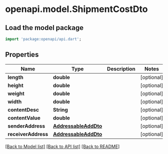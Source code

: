 # openapi.model.ShipmentCostDto

## Load the model package
```dart
import 'package:openapi/api.dart';
```

## Properties
Name | Type | Description | Notes
------------ | ------------- | ------------- | -------------
**length** | **double** |  | [optional] 
**height** | **double** |  | [optional] 
**weight** | **double** |  | [optional] 
**width** | **double** |  | [optional] 
**contentDesc** | **String** |  | [optional] 
**contentValue** | **double** |  | [optional] 
**senderAddress** | [**AddressableAddDto**](AddressableAddDto.md) |  | [optional] 
**receiverAddress** | [**AddressableAddDto**](AddressableAddDto.md) |  | [optional] 

[[Back to Model list]](../README.md#documentation-for-models) [[Back to API list]](../README.md#documentation-for-api-endpoints) [[Back to README]](../README.md)


